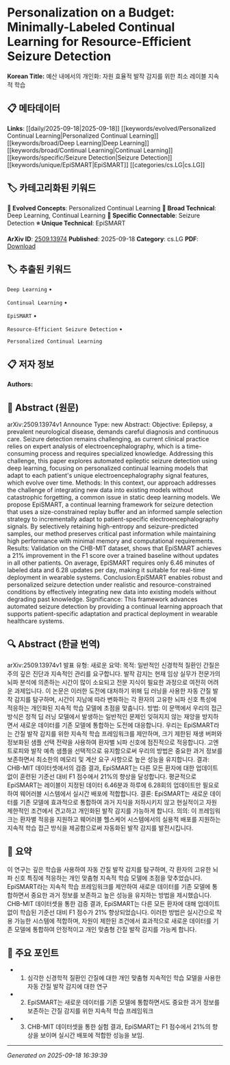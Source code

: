 
# Personalization on a Budget: Minimally-Labeled Continual Learning for Resource-Efficient Seizure Detection

**Korean Title:** 예산 내에서의 개인화: 자원 효율적 발작 감지를 위한 최소 레이블 지속적 학습

## 📋 메타데이터

**Links**: [[daily/2025-09-18|2025-09-18]] [[keywords/evolved/Personalized Continual Learning|Personalized Continual Learning]] [[keywords/broad/Deep Learning|Deep Learning]] [[keywords/broad/Continual Learning|Continual Learning]] [[keywords/specific/Seizure Detection|Seizure Detection]] [[keywords/unique/EpiSMART|EpiSMART]] [[categories/cs.LG|cs.LG]]

## 🏷️ 카테고리화된 키워드
**🚀 Evolved Concepts**: Personalized Continual Learning
**🔬 Broad Technical**: Deep Learning, Continual Learning
**🔗 Specific Connectable**: Seizure Detection
**⭐ Unique Technical**: EpiSMART

**ArXiv ID**: [2509.13974](https://arxiv.org/abs/2509.13974)
**Published**: 2025-09-18
**Category**: cs.LG
**PDF**: [Download](https://arxiv.org/pdf/2509.13974.pdf)


## 🏷️ 추출된 키워드



`Deep Learning` • 

`Continual Learning` • 

`EpiSMART` • 

`Resource-Efficient Seizure Detection` • 

`Personalized Continual Learning`



## 📋 저자 정보

**Authors:** 

## 📄 Abstract (원문)

arXiv:2509.13974v1 Announce Type: new 
Abstract: Objective: Epilepsy, a prevalent neurological disease, demands careful diagnosis and continuous care. Seizure detection remains challenging, as current clinical practice relies on expert analysis of electroencephalography, which is a time-consuming process and requires specialized knowledge. Addressing this challenge, this paper explores automated epileptic seizure detection using deep learning, focusing on personalized continual learning models that adapt to each patient's unique electroencephalography signal features, which evolve over time. Methods: In this context, our approach addresses the challenge of integrating new data into existing models without catastrophic forgetting, a common issue in static deep learning models. We propose EpiSMART, a continual learning framework for seizure detection that uses a size-constrained replay buffer and an informed sample selection strategy to incrementally adapt to patient-specific electroencephalography signals. By selectively retaining high-entropy and seizure-predicted samples, our method preserves critical past information while maintaining high performance with minimal memory and computational requirements. Results: Validation on the CHB-MIT dataset, shows that EpiSMART achieves a 21% improvement in the F1 score over a trained baseline without updates in all other patients. On average, EpiSMART requires only 6.46 minutes of labeled data and 6.28 updates per day, making it suitable for real-time deployment in wearable systems. Conclusion:EpiSMART enables robust and personalized seizure detection under realistic and resource-constrained conditions by effectively integrating new data into existing models without degrading past knowledge. Significance: This framework advances automated seizure detection by providing a continual learning approach that supports patient-specific adaptation and practical deployment in wearable healthcare systems.

## 🔍 Abstract (한글 번역)

arXiv:2509.13974v1 발표 유형: 새로운
요약: 목적: 일반적인 신경학적 질환인 간질은 주의 깊은 진단과 지속적인 관리를 요구합니다. 발작 감지는 현재 임상 실무가 전문가의 뇌파 분석에 의존하는 시간이 많이 소요되고 전문 지식이 필요한 과정으로 여전히 어려운 과제입니다. 이 논문은 이러한 도전에 대처하기 위해 딥 러닝을 사용한 자동 간질 발작 감지를 탐구하며, 시간이 지남에 따라 변화하는 각 환자의 고유한 뇌파 신호 특성에 적응하는 개인화된 지속적 학습 모델에 초점을 맞춥니다. 방법: 이 문맥에서 우리의 접근 방식은 정적 딥 러닝 모델에서 발생하는 일반적인 문제인 잊혀지지 않는 재앙을 방지하면서 새로운 데이터를 기존 모델에 통합하는 도전에 대응합니다. 우리는 EpiSMART라는 간질 발작 감지를 위한 지속적 학습 프레임워크를 제안하며, 크기 제한된 재생 버퍼와 정보화된 샘플 선택 전략을 사용하여 환자별 뇌파 신호에 점진적으로 적응합니다. 고엔트로피와 발작 예측 샘플을 선택적으로 유지함으로써 우리의 방법은 중요한 과거 정보를 보존하면서 최소한의 메모리 및 계산 요구 사항으로 높은 성능을 유지합니다. 결과: CHB-MIT 데이터셋에서의 검증 결과, EpiSMART는 다른 모든 환자에 대한 업데이트 없이 훈련된 기준선 대비 F1 점수에서 21%의 향상을 달성합니다. 평균적으로 EpiSMART는 레이블이 지정된 데이터 6.46분과 하루에 6.28회의 업데이트만 필요로 하여 웨어러블 시스템에서 실시간 배포에 적합합니다. 결론: EpiSMART는 새로운 데이터를 기존 모델에 효과적으로 통합하여 과거 지식을 저하시키지 않고 현실적이고 자원 제한적인 조건에서 견고하고 개인화된 발작 감지를 가능하게 합니다. 의의: 이 프레임워크는 환자별 적응을 지원하고 웨어러블 헬스케어 시스템에서의 실용적 배포를 지원하는 지속적 학습 접근 방식을 제공함으로써 자동화된 발작 감지를 발전시킵니다.

## 📝 요약

이 연구는 깊은 학습을 사용하여 자동 간질 발작 감지를 탐구하며, 각 환자의 고유한 뇌파 신호 특징에 적응하는 개인 맞춤형 지속적 학습 모델에 초점을 맞추었습니다. EpiSMART라는 지속적 학습 프레임워크를 제안하여 새로운 데이터를 기존 모델에 통합하면서 중요한 과거 정보를 보존하고 높은 성능을 유지하는 방법을 제시했습니다. CHB-MIT 데이터셋을 통한 검증 결과, EpiSMART는 다른 모든 환자에 대해 업데이트 없이 학습된 기준선 대비 F1 점수가 21% 향상되었습니다. 이러한 방법은 실시간으로 착용 가능한 시스템에 적합하며, 자원이 제한된 조건에서 효과적으로 새로운 데이터를 기존 모델에 통합하여 안정적이고 개인 맞춤형 간질 발작 감지를 가능케 합니다.

## 🎯 주요 포인트


- 1. 심각한 신경학적 질환인 간질에 대한 개인 맞춤형 지속적인 학습 모델을 사용한 자동 간질 발작 감지에 대한 연구

- 2. EpiSMART는 새로운 데이터를 기존 모델에 통합하면서도 중요한 과거 정보를 보존하는 간질 감지를 위한 지속적 학습 프레임워크

- 3. CHB-MIT 데이터셋을 통한 실험 결과, EpiSMART는 F1 점수에서 21%의 향상을 보이며 실시간 배포에 적합한 성능을 보임.


---

*Generated on 2025-09-18 16:39:39*